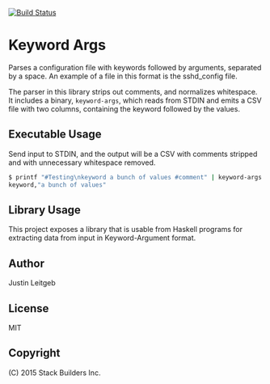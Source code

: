 [![Build Status](https://travis-ci.org/stackbuilders/keyword-args.svg)](https://travis-ci.org/stackbuilders/keyword-args)

# Keyword Args

Parses a configuration file with keywords followed by arguments,
separated by a space. An example of a file in this format is the
sshd_config file.

The parser in this library strips out comments, and normalizes
whitespace. It includes a binary, `keyword-args`, which reads from
STDIN and emits a CSV file with two columns, containing the keyword
followed by the values.

## Executable Usage

Send input to STDIN, and the output will be a CSV with comments stripped and with unnecessary whitespace removed.

```bash
$ printf "#Testing\nkeyword a bunch of values #comment" | keyword-args
keyword,"a bunch of values"
```

## Library Usage

This project exposes a library that is usable from Haskell programs for extracting data from input in Keyword-Argument format.

## Author

Justin Leitgeb

## License

MIT

## Copyright

(C) 2015 Stack Builders Inc.
